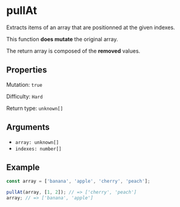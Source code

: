 # pullAt

Extracts items of an array that are positionned at the given indexes.

This function **does mutate** the original array.

The return array is composed of the **removed** values.

## Properties

Mutation: `true`

Difficulty: `Hard`

Return type: `unknown[]`

## Arguments

- `array: unknown[]`
- `indexes: number[]`

## Example

```typescript
const array = ['banana', 'apple', 'cherry', 'peach'];

pullAt(array, [1, 2]); // => ['cherry', 'peach']
array; // => ['banana', 'apple']
```

